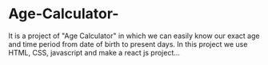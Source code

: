 # Age-Calculator-
It is a project of "Age Calculator" in which we can easily know our exact age and time period from date of birth to present days. In this project we use HTML, CSS, javascript and make a react js project...
